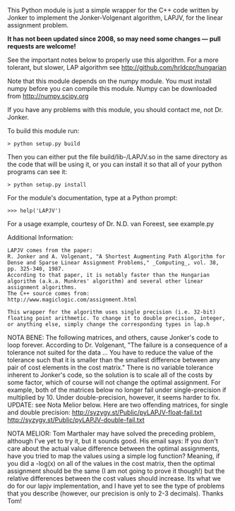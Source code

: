 This Python module is just a simple wrapper for the C++ code written by Jonker to implement the Jonker-Volgenant algorithm, LAPJV, for the linear assignment problem.

**It has not been updated since 2008, so may need some changes &mdash; pull requests are welcome!**

See the important notes below to properly use this algorithm. For a more tolerant, but slower, LAP algorithm see http://github.com/hrldcpr/hungarian

Note that this module depends on the numpy module. You must install numpy before you can compile this module. Numpy can be downloaded from http://numpy.scipy.org

If you have any problems with this module, you should contact me, not Dr. Jonker.


To build this module run:

    > python setup.py build

Then you can either put the file build/lib-<YOUR-PLATFORM>/LAPJV.so in the same directory as the code that will be using it, or you can install it so that all of your python programs can see it:

    > python setup.py install

For the module's documentation, type at a Python prompt:

    >>> help('LAPJV')

For a usage example, courtesy of Dr. N.D. van Foreest, see example.py


Additional Information:

	LAPJV comes from the paper:
	R. Jonker and A. Volgenant, "A Shortest Augmenting Path Algorithm for Dense and Sparse Linear Assignment Problems," _Computing_, vol. 38, pp. 325-340, 1987.
	According to that paper, it is notably faster than the Hungarian algorithm (a.k.a. Munkres' algorithm) and several other linear assignment algorithms.
	The C++ source comes from:
	http://www.magiclogic.com/assignment.html

	This wrapper for the algorithm uses single precision (i.e. 32-bit) floating point arithmetic. To change it to double precision, integer, or anything else, simply change the corresponding types in lap.h

NOTA BENE:
	The following matrices, and others, cause Jonker's code to loop forever. According to Dr. Volgenant, "The failure is a consequence of a tolerance not suited for the data ... You have to reduce the value of the tolerance such that it is smaller than the smallest difference between any pair of cost elements in the cost matrix."
	There is no variable tolerance inherent to Jonker's code, so the solution is to scale all of the costs by some factor, which of course will not change the optimal assignment. For example, both of the matrices below no longer fail under single-precision if multiplied by 10. Under double-precision, however, it seems harder to fix.
UPDATE: see Nota Melior below.
	Here are two offending matrices, for single and double precision:
	http://syzygy.st/Public/pyLAPJV-float-fail.txt
	http://syzygy.st/Public/pyLAPJV-double-fail.txt

NOTA MELIOR:
	Tom Marthaler may have solved the preceding problem, although I've yet to try it, but it sounds good. His email says:
	If you don't care about the actual value difference between the optimal assignments, have you tried to map the values using a simple log function? Meaning, if you did a -log(x) on all of the values in the cost matrix, then the optimal assignment should be the same (I am not going to prove it though!) but the relative differences between the cost values should increase. Its what we do for our lapjv implementation, and I have yet to see the type of problems that you describe (however, our precision is only to 2-3 decimals).
	Thanks Tom!
